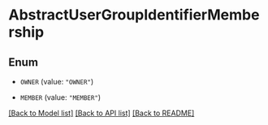 # AbstractUserGroupIdentifierMembership

## Enum


* `OWNER` (value: `"OWNER"`)

* `MEMBER` (value: `"MEMBER"`)


[[Back to Model list]](../README.md#documentation-for-models) [[Back to API list]](../README.md#documentation-for-api-endpoints) [[Back to README]](../README.md)


